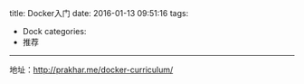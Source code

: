 title: Docker入门
date: 2016-01-13 09:51:16
tags:
- Dock
categories:
- 推荐

---

地址：<http://prakhar.me/docker-curriculum/>

